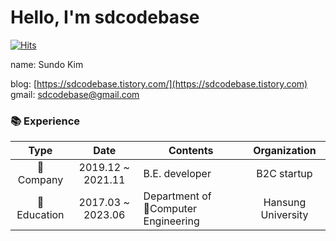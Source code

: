 # Hello, I'm sdcodebase

[![Hits](https://hits.seeyoufarm.com/api/count/incr/badge.svg?url=https%3A%2F%2Fgithub.com%2Fsdcodebase%2Fhit-counter&count_bg=%2379C83D&title_bg=%23555555&icon=&icon_color=%23E7E7E7&title=hits&edge_flat=false)](https://hits.seeyoufarm.com)



name: Sundo Kim

blog: [https://sdcodebase.tistory.com/](https://sdcodebase.tistory.com)
gmail: sdcodebase@gmail.com

### 📚 Experience

|         Type          |       Date        | Contents                                  |  Organization   |
| :-------------------: | :---------------: | ----------------------------------------- | :-------------: |
|     🌃 Company     | 2019.12 ~ 2021.11 | B.E. developer                                |  B2C startup  |
|      🏫 Education      | 2017.03 ~ 2023.06 | Department of Computer Engineering       | Hansung University |
